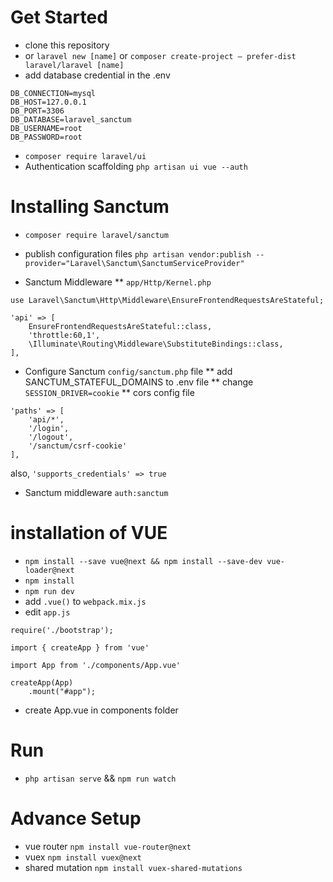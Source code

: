 # Get Started
* clone this repository
* or `laravel new [name]` or `composer create-project — prefer-dist laravel/laravel [name]`
* add database credential in the .env

```
DB_CONNECTION=mysql
DB_HOST=127.0.0.1
DB_PORT=3306
DB_DATABASE=laravel_sanctum
DB_USERNAME=root
DB_PASSWORD=root
```
* `composer require laravel/ui`
* Authentication scaffolding `php artisan ui vue --auth` 

# Installing Sanctum
* `composer require laravel/sanctum`
* publish configuration files 
`php artisan vendor:publish --provider="Laravel\Sanctum\SanctumServiceProvider"`

* Sanctum Middleware 
**  `app/Http/Kernel.php`
```
use Laravel\Sanctum\Http\Middleware\EnsureFrontendRequestsAreStateful;

'api' => [
    EnsureFrontendRequestsAreStateful::class,
    'throttle:60,1',
    \Illuminate\Routing\Middleware\SubstituteBindings::class,
],
```

* Configure Sanctum `config/sanctum.php` file
** add SANCTUM_STATEFUL_DOMAINS to .env file
** change `SESSION_DRIVER=cookie`
** cors config file
```
'paths' => [
    'api/*',
    '/login',
    '/logout',
    '/sanctum/csrf-cookie'
],
```
also,
`'supports_credentials' => true`

* Sanctum middleware `auth:sanctum`

# installation of VUE
* `npm install --save vue@next && npm install --save-dev vue-loader@next`
* `npm install`
* `npm run dev`
* add `.vue()` to `webpack.mix.js`
* edit `app.js`
```
require('./bootstrap');

import { createApp } from 'vue'

import App from './components/App.vue'

createApp(App)
    .mount("#app");
```

* create App.vue in components folder


# Run 
* `php artisan serve` && `npm run watch`

# Advance Setup
* vue router `npm install vue-router@next` 
* vuex `npm install vuex@next`
* shared mutation `npm install vuex-shared-mutations`